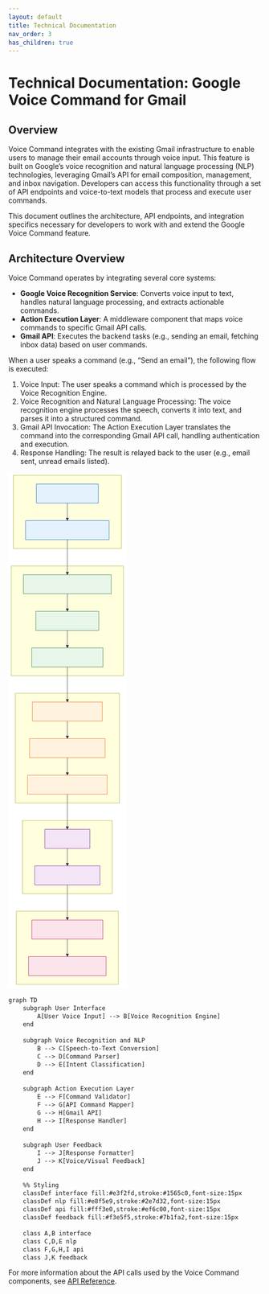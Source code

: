 ```yaml
---
layout: default
title: Technical Documentation
nav_order: 3
has_children: true
---
```


# Technical Documentation: Google Voice Command for Gmail

## Overview

Voice Command integrates with the existing Gmail infrastructure to enable users to manage their email accounts through voice input. This feature is built on Google’s voice recognition and natural language processing (NLP) technologies, leveraging Gmail’s API for email composition, management, and inbox navigation. Developers can access this functionality through a set of API endpoints and voice-to-text models that process and execute user commands.

This document outlines the architecture, API endpoints, and integration specifics necessary for developers to work with and extend the Google Voice Command feature.

## Architecture Overview

Voice Command operates by integrating several core systems:

- **Google Voice Recognition Service**: Converts voice input to text, handles natural language processing, and extracts actionable commands.
- **Action Execution Layer**: A middleware component that maps voice commands to specific Gmail API calls.
- **Gmail API**: Executes the backend tasks (e.g., sending an email, fetching inbox data) based on user commands.

When a user speaks a command (e.g., “Send an email”), the following flow is executed:

1. Voice Input: The user speaks a command which is processed by the Voice Recognition Engine.
2. Voice Recognition and Natural Language Processing: The voice recognition engine processes the speech, converts it into text, and parses it into a structured command.
3. Gmail API Invocation: The Action Execution Layer translates the command into the corresponding Gmail API call, handling authentication and execution.
4. Response Handling: The result is relayed back to the user (e.g., email sent, unread emails listed).

![](../assets/images/mermaid-diagram-2024-10-08-155219.svg)

```mermaid
graph TD
    subgraph User Interface
        A[User Voice Input] --> B[Voice Recognition Engine]
    end

    subgraph Voice Recognition and NLP
        B --> C[Speech-to-Text Conversion]
        C --> D[Command Parser]
        D --> E[Intent Classification]
    end

    subgraph Action Execution Layer
        E --> F[Command Validator]
        F --> G[API Command Mapper]
        G --> H[Gmail API]
        H --> I[Response Handler]
    end

    subgraph User Feedback
        I --> J[Response Formatter]
        J --> K[Voice/Visual Feedback]
    end

    %% Styling
    classDef interface fill:#e3f2fd,stroke:#1565c0,font-size:15px
    classDef nlp fill:#e8f5e9,stroke:#2e7d32,font-size:15px
    classDef api fill:#fff3e0,stroke:#ef6c00,font-size:15px
    classDef feedback fill:#f3e5f5,stroke:#7b1fa2,font-size:15px

    class A,B interface
    class C,D,E nlp
    class F,G,H,I api
    class J,K feedback
```

For more information about the API calls used by the Voice Command components, see [API Reference](https://egoranuchin.github.io/ea-billing-platform-test/tech-doc/api-reference/api-reference.html).